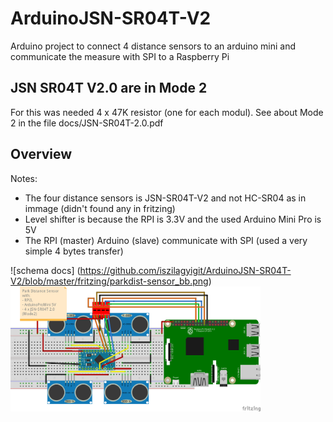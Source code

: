 # ArduinoJSN-SR04T-V2
Arduino project to connect 4 distance sensors to an arduino mini and communicate the measure with SPI 
to a Raspberry Pi

## JSN SR04T V2.0 are in Mode 2

For this was needed 4 x 47K resistor (one for each modul).
See about Mode 2 in the file docs/JSN-SR04T-2.0.pdf

## Overview

Notes:
* The four distance sensors is JSN-SR04T-V2 and not HC-SR04 as in immage (didn't found any in fritzing)
* Level shifter is because the RPI is 3.3V and the used Arduino Mini Pro is 5V
* The RPI (master) Arduino (slave) communicate with SPI (used a very simple 4 bytes transfer)

![schema docs] (https://github.com/iszilagyigit/ArduinoJSN-SR04T-V2/blob/master/fritzing/parkdist-sensor_bb.png)
<img align="left" width="400" height="200" src="https://github.com/iszilagyigit/ArduinoJSN-SR04T-V2/blob/master/fritzing/parkdist-sensor_bb.png">

